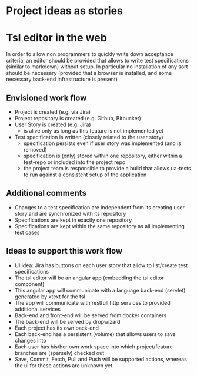 Project ideas as stories
========================

# Tsl editor in the web

In order to allow non programmers to quickly write down acceptance criteria, an editor should be provided that allows to write test specifications (similar to markdown) without setup.
In particular no installation of any sort should be necessary (provided that a browser is installed, and some necessary back-end infrastructure is present)

## Envisioned work flow

- Project is created (e.g. via Jira)
- Project repository is created (e.g. Github, Bitbucket)
- User Story is created (e.g. Jira)
    - is alive only as long as this feature is not implemented yet 
- Test specification is written (closely related to the user story)
    - specification persists even if user story was implemented (and is removed)
    - specification is (only) stored within one repository, either within a test-repo or included into the project repo
    - the project team is responsible to provide a build that allows ua-tests to run against a consistent setup of the application

## Additional comments

- Changes to a test specification are independent from its creating user story and are synchronized with its repository
- Specifications are kept in exactly one repository
- Specifications are kept within the same repository as all implementing test cases

## Ideas to support this work flow

- UI idea: Jira has buttons on each user story that allow to list/create test specifications
- The tsl editor will be an angular app (embedding the tsl editor component)
- This angular app will communicate with a language back-end (servlet) generated by xtext for the tsl
- The app will communicate with restfull http services to provided additional services
- Back-end and front-end will be served from docker containers
- The back-end will be served by dropwizard
- Each project has its own back-end
- Each back-end has a persistent (volume) that allows users to save changes into
- Each user has his/her own work space into which project/feature branches are (sparsely) checked out
- Save, Commit, Fetch, Pull and Push will be supported actions, whereas the ui for these actions are unknown yet
